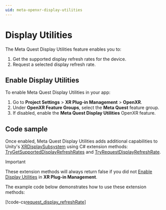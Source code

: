 ```yaml
---
uid: meta-openxr-display-utilities
---
```

# Display Utilities

The Meta Quest Display Utilities feature enables you to:
1. Get the supported display refresh rates for the device.
2. Request a selected display refresh rate.

<a id="enable-display-utilities"/>

## Enable Display Utilities

To enable Meta Quest Display Utilities in your app:

1. Go to **Project Settings** > **XR Plug-in Management** > **OpenXR**.
2. Under **OpenXR Feature Groups**, select the **Meta Quest** feature group.
3. If disabled, enable the **Meta Quest Display Utilities** OpenXR feature.

## Code sample

Once enabled, Meta Quest Display Utilities adds additional capabilities to Unity's [XRDisplaySubsystem](xref:UnityEngine.XR.XRDisplaySubsystem) using C# extension methods: [TryGetSupportedDisplayRefreshRates](xref:UnityEngine.XR.OpenXR.Features.Meta.MetaOpenXRDisplaySubsystemExtensions.TryGetSupportedDisplayRefreshRates*) and [TryRequestDisplayRefreshRate](xref:UnityEngine.XR.OpenXR.Features.Meta.MetaOpenXRDisplaySubsystemExtensions.TryRequestDisplayRefreshRate*).

> [!IMPORTANT]
> These extension methods will always return false if you did not [Enable Display Utilities](#enable-display-utilities) in **XR Plug-in Management**.

The example code below demonstrates how to use these extension methods:

[!code-cs[request_display_refreshRate](../../Tests/Runtime/CodeSamples/MetaQuestDisplayUtilitiesSample.cs#request_display_refreshRate)]
